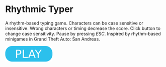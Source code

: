 # Rhythmic Typer

A rhythm-based typing game. Characters can be case sensitive or insensitive. Wrong characters or timing decrease the score. Click button to change case sensitivity. Pause by pressing _ESC_. Inspired by rhythm-based minigames in Grand Theft Auto: San Andreas.

[![button](play.png)](rhythmic-typer.html)
